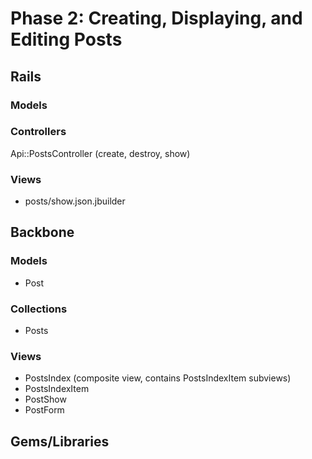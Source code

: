 # Phase 2: Creating, Displaying, and Editing Posts

## Rails
### Models

### Controllers
Api::PostsController (create, destroy, show)

### Views
* posts/show.json.jbuilder

## Backbone
### Models
* Post

### Collections
* Posts

### Views
* PostsIndex (composite view, contains PostsIndexItem subviews)
* PostsIndexItem
* PostShow
* PostForm

## Gems/Libraries
